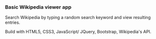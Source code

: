 
<h3>Basic Wikipedia viewer app</h3>
<p>Search Wikipedia by typing a random search keyword and view resulting entries. 
<p>Build with HTML5, CSS3, JavaScript/ JQuery, Bootstrap, Wikipedia's API.</p>
